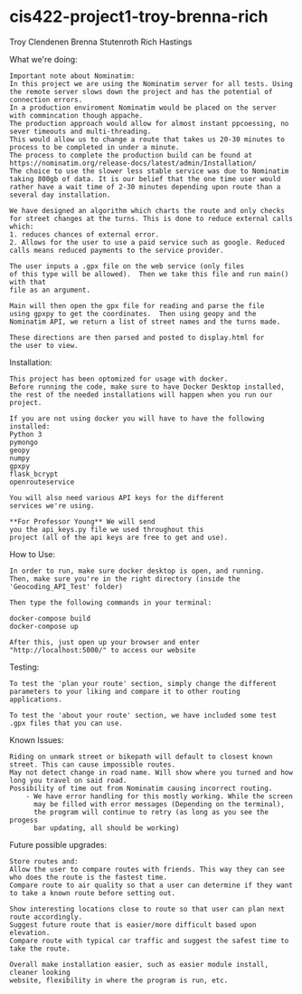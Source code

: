 # cis422-project1-troy-brenna-rich

Troy Clendenen
Brenna Stutenroth
Rich Hastings

What we're doing:

    Important note about Nominatim:
    In this project we are using the Nominatim server for all tests. Using the remote server slows down the project and has the potential of connection errors.
    In a production enviroment Nominatim would be placed on the server with commincation though appache.
    The production approach would allow for almost instant ppcoessing, no sever timeouts and multi-threading.
    This would allow us to change a route that takes us 20-30 minutes to process to be completed in under a minute.
    The process to complete the production build can be found at https://nominatim.org/release-docs/latest/admin/Installation/
    The choice to use the slower less stable service was due to Nominatim taking 800gb of data. It is our belief that the one time user would rather have a wait time of 2-30 minutes depending upon route than a several day installation.

    We have designed an algorithm which charts the route and only checks for street changes at the turns. This is done to reduce external calls which:
    1. reduces chances of external error.
    2. Allows for the user to use a paid service such as google. Reduced calls means reduced payments to the service provider.

    The user inputs a .gpx file on the web service (only files
    of this type will be allowed).  Then we take this file and run main() with that
    file as an argument.

    Main will then open the gpx file for reading and parse the file
    using gpxpy to get the coordinates.  Then using geopy and the
    Nominatim API, we return a list of street names and the turns made.

    These directions are then parsed and posted to display.html for
    the user to view.

Installation:
    
    This project has been optomized for usage with docker.
    Before running the code, make sure to have Docker Desktop installed,
    the rest of the needed installations will happen when you run our project.
    
    If you are not using docker you will have to have the following installed:
    Python 3
    pymongo
    geopy
    numpy
    gpxpy
    flask_bcrypt
    openrouteservice

    You will also need various API keys for the different
    services we're using. 

    **For Professor Young** We will send
    you the api_keys.py file we used throughout this 
    project (all of the api keys are free to get and use).

How to Use:

    In order to run, make sure docker desktop is open, and running.
    Then, make sure you're in the right directory (inside the 'Geocoding_API_Test' folder)

    Then type the following commands in your terminal:

    docker-compose build
    docker-compose up

    After this, just open up your browser and enter "http://localhost:5000/" to access our website
    
Testing:
    
    To test the 'plan your route' section, simply change the different parameters to your liking and compare it to other routing applications.
    
    To test the 'about your route' section, we have included some test .gpx files that you can use.

Known Issues:

    Riding on unmark street or bikepath will default to closest known street. This can cause impossible routes.
    May not detect change in road name. Will show where you turned and how long you travel on said road.
    Possibility of time out from Nominatim causing incorrect routing.
        - We have error handling for this mostly working. While the screen
          may be filled with error messages (Depending on the terminal),
          the program will continue to retry (as long as you see the progess
          bar updating, all should be working)

Future possible upgrades:

    Store routes and:
    Allow the user to compare routes with friends. This way they can see who does the route is the fastest time.
    Compare route to air quality so that a user can determine if they want to take a known route before setting out.

    Show interesting locations close to route so that user can plan next route accordingly.
    Suggest future route that is easier/more difficult based upon elevation.
    Compare route with typical car traffic and suggest the safest time to take the route.

    Overall make installation easier, such as easier module install, cleaner looking
    website, flexibility in where the program is run, etc.
